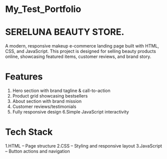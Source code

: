 # My_Test_Portfolio
# SERELUNA BEAUTY STORE.
A modern, responsive makeup e-commerce landing page built with HTML, CSS, and JavaScript.
This project is designed for selling beauty products online, showcasing featured items, customer reviews, and brand story.

# Features
1. Hero section with brand tagline & call-to-action
2. Product grid showcasing bestsellers
3. About section with brand mission
4. Customer reviews/testimonials
5. Fully responsive design
6.Simple JavaScript interactivity

# Tech Stack
1.HTML – Page structure
2.CSS – Styling and responsive layout
3.JavaScript – Button actions and navigation